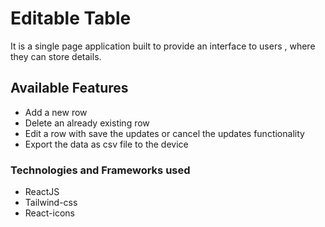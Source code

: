 # Editable Table

 It is a single page application built to provide an interface to users , where they can store details.

## Available Features
* Add a new row
* Delete an already existing row
* Edit a row with save the updates or cancel the updates functionality
* Export the data as csv file to the device

### Technologies and Frameworks used
* ReactJS
* Tailwind-css
* React-icons
